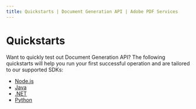 ```yaml
---
title: Quickstarts | Document Generation API | Adobe PDF Services
---
```


# Quickstarts

Want to quickly test out Document Generation API? The following quickstarts will help you run your first successful operation and are tailored to our supported SDKs:

* [Node.js](nodejs/)
* [Java](java/)
* [.NET](dotnet/)
* [Python](python)
